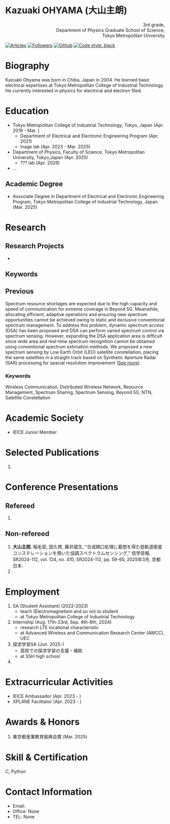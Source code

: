 <!-- Curriculum Vitae of Kazuaki Ohyama -->

# Kazuaki OHYAMA (大山主朗)
<div style="text-align: right;">
   3rd grade,
   <br>
   Department of Physics Graduate School of Science, 
   <br>
   Tokyo Metropolitan University
</div>

[![Articles](https://badgen.org/img/qiita/m20027/articles?style=plastic)](https://qiita.com/m20027) 
[![Followers](https://badgen.org/img/qiita/m20027/followers?style=plastic)](https://qiita.com/m20027)
[![Github](https://img.shields.io/github/followers/m20027?label=Follow&style=social)](https://github.com/m20027)
[![Code style: black](https://img.shields.io/badge/code%20style-black-000000.svg)](https://github.com/psf/black)


# Biography
Kazuaki Ohyama was born in Chiba, Japan in 2004.
He learned basic electrical expertises at Tokyo Metropolitan College of Industrial Technology.
He currently interested in physics for electrical and electron filed.


# Education
- Tokyo Metropolitan College of Industrial Technology, Tokyo, Japan (Apr. 2019 - Mar. )
   - Department of Electrical and Electronic Engineering Program (Apr. 2021)
   - Inage lab (Apr. 2023 - Mar. 2025)
- Department of Physics, Faculty of Science, Tokyo Metropolitan University, Tokyo,Japan (Apr. 2025)
   - ??? lab (Apr. 2026)
- ...


<!--
名前と連絡先の項目の次に明記しましょう。この項目に記す情報は以下の通りです。

・過去に卒業した or 現在所属の大学、大学院とその場所（国）
・上記の各大学で修めた or 取得予定の学位（B.S., M.Sなど）・学部、専攻
・学位を取得した月日、卒業予定時期
・学部卒業論文、修士論文のタイトル

ここで指導教官の名前を載せるパターンもあります。

・留学歴
・GPA、履修したクラスのリスト

GPAと履修クラスに関しては一般的に必須項目ではありませんが、研究に直結しているクラス名などを載せるのもOKです。
ヨーロッパではGPAと共に学年順位を問われることをあるので、自分自身の順位をしっかり把握しておいて出願大学のある国のスタイルに対応できるようにしましょう。

Tips：時系列はCV全体で統一しましょう。学歴の項目で新→古であれば、以降の項目でもその順番に揃えることが受け手側が読みやすいCVを作成するコツの１つです。
-->

## Academic Degree
- Associate Degree in Department of Electrical and Electronic Engineering Program, Tokyo Metropolitan College of Industrial Technology, Japan. (Mar. 2025)

<!--
, "Spectrum Sensing Based on Synthetic Aperture Concept by LEO Satellite Constellation"
-->

# Research

<!--
ここは、自分の研究及び指導経験をまとめた項目です。この項目は大学院留学を目指す学生にとって特に重要な項目で、できるだけ詳しくかつ簡潔に、今まで自分がしてきた研究経験を明記しましょう。

・研究歴とその簡潔な内容
ここに上記の学位論文の説明などを記すのもOK
・インターン歴（Research Assistantなど）
・専門分野に関連する課外活動、学生プロジェクトなど
・指導経験（Teaching Assistant、Tutoringなど）
・研究に関わった期間

Tips：研究に関する説明をする際に文章がつい長くなりがちですが、CVはあくまで自分の経歴を簡潔に相手に伝えることが目的なので１項目につき大体1~2行ほどの短い文章にまとめましょう。箇条書きスタイルを使うのも一手です。
-->

## Research Projects
- 

## Keywords

## Previous
Spectrum resource shortages are expected due to the high capacity and speed of communication for extreme coverage in Beyond 5G.
Meanwhile, allocating efficient, adaptive operations and ensuring new spectrum opportunities cannot be achieved owing to static and exclusive conventional spectrum management.
To address this problem, dynamic spectrum access (DSA) has been proposed and DSA can perform varied spectrum control via spectrum sensing.
However, expanding the DSA application area is difficult since wide area and real-time spectrum recognition cannot be obtained using conventional spectrum estimation methods.
We proposed a new spectrum sensing by Low Earth Orbit (LEO) satellite constellation, placing the same satellites in a straight track based on Synthetic Aperture Radar (SAR) processing for spacial resolution improvement ([See more](https://ken.ieice.org/ken/paper/20250306bciD/)).

### Keywords
Wireless Communication, Distributed Wireless Network, Resource Management, Spectrum Sharing, Spectrum Sensing, Beyond 5G, NTN, Satellite Constellation  

# Academic Society
- IEICE Junior Member

# Selected Publications
1. 

<!--
ここでは自分が今まで著者として執筆した出版物のリストを載せましょう。
-->

# Conference Presentations
## Refereed
1. 

## Non-refereed
1. **大山主朗**, 稲毛契, 田久修, 藤井威生, "合成開口処理に着想を得た低軌道衛星コンステレーションを用いた協調スペクトラムセンシング," 信学技報, SR2024-112, vol. 124, no. 410, SR2024-112, pp. 59-65, 2025年3月, 京都 日本.
2.  

# Employment
1. SA (Student Assistant) (2022-2023)
    - teach (Electromagnetism and so on) to student
    - at Tokyo Metropolitan College of Industrial Technology
2. Internship (Aug. 17th-23rd, Sep. 4th-8th, 2024)
    - research LTE locational characteristic 
    - at Advanced Wireless and Communication Research Center (AWCC), UEC
3. 探求学習SA (Jun. 2025-)
   - 高校での探求学習の支援・補助
   - at SSH high school
5. 

# Extracurricular Activities
- IEICE Ambassador (Apr. 2023 - )
- XPLANE Facilitator (Apr. 2023 - )


# Awards & Honors
1. 東京都産業教育振興会賞 (Mar. 2025)

# Skill & Certification
C, Python


# Contact Information
- Email: 
- Office: None
- TEL: None

<!---m20027/m20027 is a ✨ special ✨ repository because its `README.md` (this file) appears on your GitHub profile.
You can click the Preview link to take a look at your changes.--->
